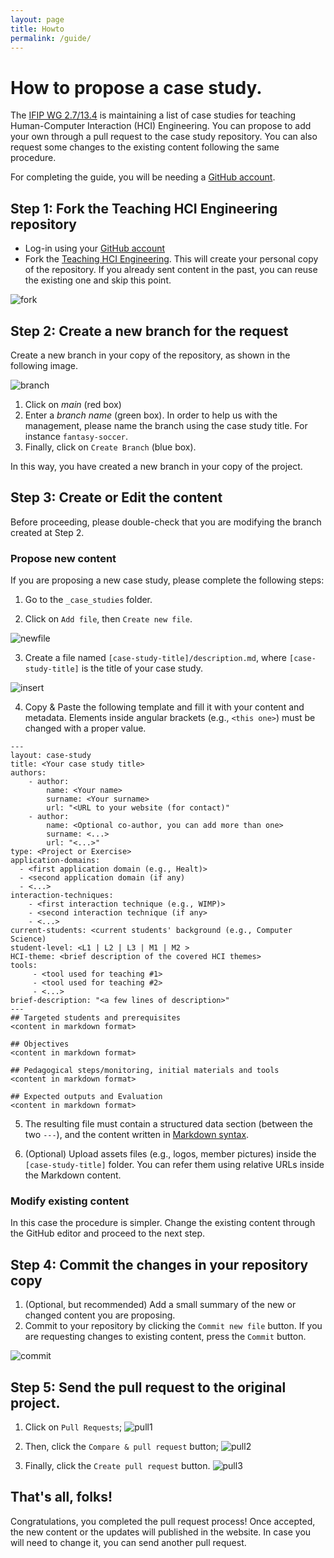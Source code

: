 ```yaml
---
layout: page
title: Howto
permalink: /guide/
---
```


# How to propose a case study.

The [IFIP WG 2.7/13.4](http://ui-engineering.org) is maintaining a list of case studies for teaching Human-Computer Interaction (HCI) Engineering. 
You can propose to add your own through a pull request to the case study repository. You can also request some changes to the existing content following the same procedure. 

For completing the guide, you will be needing a [GitHub account](https://github.com).


## Step 1: Fork the Teaching HCI Engineering repository
* Log-in using your [GitHub account](https://github.com)
* Fork the [Teaching HCI Engineering](https://github.com/IFIP-WG-2-7/Teaching-HCI-Engineering). This will create your personal copy of the repository. If you already sent content in the past, you can reuse the existing one and skip this point. 

![fork]({{site.baseurl}}/images/guide/imagefork.png)

## Step 2: Create a new branch for the request

Create a new branch in your copy of the repository, as shown in the following image.

![branch]({{site.baseurl}}/images/guide/imagebranch.png)

 1. Click on *main* (red box)
 2. Enter a *branch name* (green box). In order to help us with the management, please name the branch using the case study title. For instance `fantasy-soccer`.
 3. Finally, click on `Create Branch` (blue box).  

In this way, you have created a new branch in your copy of the project.

## Step 3: Create or Edit the content
Before proceeding, please double-check that you are modifying the branch created at Step 2. 

### Propose new content
If you are proposing a new case study, please complete the following steps: 

1. Go to the `_case_studies` folder.
   
2. Click on `Add file`, then `Create new file`. 

![newfile]({{site.baseurl}}/images/guide/newfile.png)

3. Create a file named `[case-study-title]/description.md`, where `[case-study-title]` is the title of your case study.
    

![insert]({{site.baseurl}}/images/guide/insert.png)


4. Copy & Paste the following template and fill it with your content and metadata. Elements inside angular brackets (e.g., `<this one>`) must be changed with a proper value.

```
---
layout: case-study
title: <Your case study title>
authors:
    - author: 
        name: <Your name>
        surname: <Your surname>
        url: "<URL to your website (for contact)"
    - author:
        name: <Optional co-author, you can add more than one>
        surname: <...>
        url: "<...>"
type: <Project or Exercise>
application-domains: 
  - <first application domain (e.g., Healt)>
  - <second application domain (if any)
  - <...>
interaction-techniques:
    - <first interaction technique (e.g., WIMP)>
    - <second interaction technique (if any>
    - <...>
current-students: <current students' background (e.g., Computer Science)
student-level: <L1 | L2 | L3 | M1 | M2 >
HCI-theme: <brief description of the covered HCI themes>
tools: 
     - <tool used for teaching #1>
     - <tool used for teaching #2>
     - <...>
brief-description: "<a few lines of description>"
---
## Targeted students and prerequisites
<content in markdown format>

## Objectives
<content in markdown format>

## Pedagogical steps/monitoring, initial materials and tools
<content in markdown format>

## Expected outputs and Evaluation
<content in markdown format>
```

5. The resulting file must contain a structured data section (between the two `---`), and the content written in [Markdown syntax](https://docs.github.com/en/github/writing-on-github/getting-started-with-writing-and-formatting-on-github/basic-writing-and-formatting-syntax).

6. (Optional) Upload assets files (e.g., logos, member pictures) inside the `[case-study-title]` folder. You can refer them using relative URLs inside the Markdown content. 

### Modify existing content
In this case the procedure is simpler. Change the existing content through the GitHub editor and proceed to the next step. 

## Step 4: Commit the changes in your repository copy
1. (Optional, but recommended) Add a small summary of the new or changed content you are proposing. 
2. Commit to your repository by clicking the `Commit new file` button. If you are requesting changes to existing content, press the `Commit` button.

![commit]({{site.baseurl}}/images/guide/commit.png)

## Step 5: Send the pull request to the original project.

1. Click on `Pull Requests`;
![pull1]({{site.baseurl}}/images/guide/pullStep1.png)

2. Then, click the `Compare & pull request` button;
![pull2]({{site.baseurl}}/images/guide/pullStep2.png)

3. Finally, click the `Create pull request` button.
![pull3]({{site.baseurl}}/images/guide/pullStep3.png)


## That's all, folks!
Congratulations, you completed the pull request process!  Once accepted, the new content or the updates will published in the website. In case you will need to change it, you can send another pull request. 


